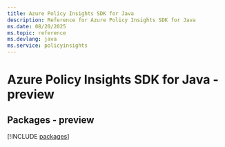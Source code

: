 ```yaml
---
title: Azure Policy Insights SDK for Java
description: Reference for Azure Policy Insights SDK for Java
ms.date: 08/20/2025
ms.topic: reference
ms.devlang: java
ms.service: policyinsights
---
```

# Azure Policy Insights SDK for Java - preview
## Packages - preview
[!INCLUDE [packages](policy-insights-index.md)]